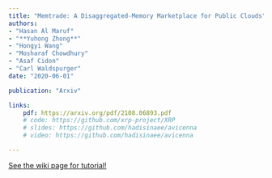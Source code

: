 ```yaml
---
title: "Memtrade: A Disaggregated-Memory Marketplace for Public Clouds"
authors:
- "​Hasan Al Maruf"
- "**Yuhong Zhong**"
- "Hongyi Wang"
- "Mosharaf Chowdhury"
- "Asaf Cidon"
- "Carl Waldspurger"
date: "2020-06-01"

publication: "Arxiv"

links:
    pdf: https://arxiv.org/pdf/2108.06893.pdf
    # code: https://github.com/xrp-project/XRP
    # slides: https://github.com/hadisinaee/avicenna
    # video: https://github.com/hadisinaee/avicenna

---
```



[See the wiki page for tutorial!](https://github.com/hadisinaee/avicenna/wiki)
